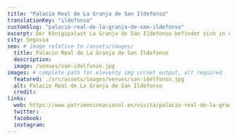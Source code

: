 ```yaml
---
title: "Palacio Real de La Granja de San Ildefonso"
translationKey: "ildefonso"
customSlug: "palacio-real-de-la-granja-de-san-ildefonso"
excerpt: Der Königspalast La Granja de San Ildefonso befindet sich in der segovianischen Stadt Real Sitio de San Ildefonso. Er wird vom Patrimonio Nacional verwaltet und ist für die Öffentlichkeit zugänglich.
city: Segovia
seo: # image relative to /assets/images/
  title: Palacio Real de La Granja de San Ildefonso
  description:
  image: /venues/san-idelfonso.jpg
images: # complete path for eleventy img srcset output, alt required
  featured: ./src/assets/images/venues/san-idelfonso.jpg
  alt: Palacio Real de La Granja de San Ildefonso
  credit:
links:
  web: https://www.patrimonionacional.es/visita/palacio-real-de-la-granja-de-san-ildefonso
  twitter:
  facebook:
  instagram:
---
```


